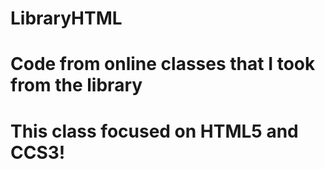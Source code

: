 # LibraryHTML
# Code from online classes that I took from the library
# This class focused on HTML5 and CCS3!
